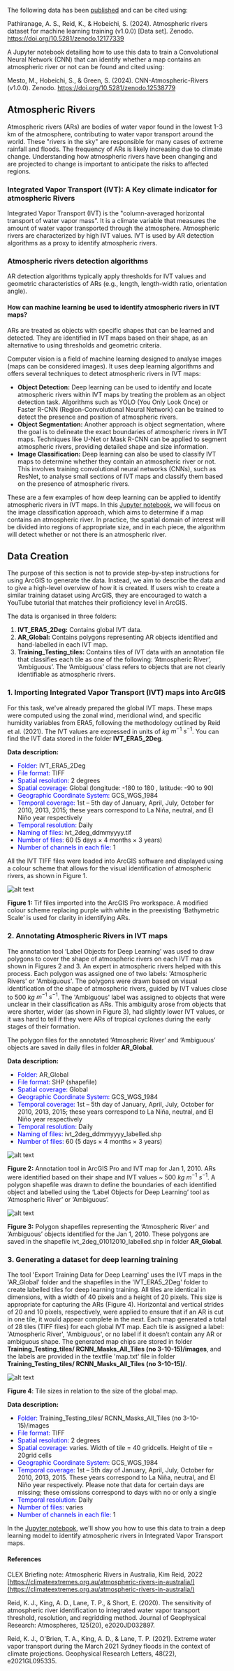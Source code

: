 
The following data has been [published](https://doi.org/10.5281/zenodo.12177339) and can be cited using:

Pathiranage, A. S., Reid, K., & Hobeichi, S. (2024). Atmospheric rivers dataset for machine learning training (v1.0.0) [Data set]. Zenodo. https://doi.org/10.5281/zenodo.12177339

A Jupyter notebook detailing how to use this data to train a Convolutional Neural Network (CNN) that can identify whether a map contains an atmospheric river or not can be found and cited using:

Mesto, M., Hobeichi, S., & Green, S. (2024). CNN-Atmospheric-Rivers (v1.0.0). Zenodo. https://doi.org/10.5281/zenodo.12538779

## Atmospheric Rivers

Atmospheric rivers (ARs) are bodies of water vapor found in the lowest 1-3 km of the atmosphere, contributing to water vapor transport around the world. These "rivers in the sky" are responsible for many cases of extreme rainfall and floods. The frequency of ARs is likely increasing due to climate change. Understanding how atmospheric rivers have been changing and are projected to change is important to anticipate the risks to affected regions.

### Integrated Vapor Transport (IVT): A Key climate indicator for atmospheric Rivers

Integrated Vapor Transport (IVT)  is the "column-averaged horizontal transport of water vapor mass”. It is a climate variable that measures the amount of water vapor transported through the atmosphere. Atmospheric rivers are characterized by high IVT values. IVT is used by AR detection algorithms as a proxy to identify atmospheric rivers.

### Atmospheric rivers detection algorithms

AR detection algorithms typically apply thresholds for IVT values and geometric characteristics of ARs (e.g., length, length-width ratio, orientation angle).

#### How can machine learning be used to identify atmospheric rivers in IVT maps?

ARs are treated as objects with specific shapes that can be learned and detected. They are identified in IVT maps based on their shape, as an alternative to using thresholds and geometric criteria.

Computer vision is a field of machine learning designed to analyse images (maps can be considered images). It uses deep learning algorithms and offers several techniques to detect atmospheric rivers in IVT maps:

- **Object Detection:** Deep learning can be used to identify and locate atmospheric rivers within IVT maps by treating the problem as an object detection task. Algorithms such as YOLO (You Only Look Once) or Faster R-CNN (Region-Convolutional Neural Network) can be trained to detect the presence and position of atmospheric rivers.
- **Object Segmentation:** Another approach is object segmentation, where the goal is to delineate the exact boundaries of atmospheric rivers in IVT maps. Techniques like U-Net or Mask R-CNN can be applied to segment atmospheric rivers, providing detailed shape and size information.
- **Image Classification:** Deep learning can also be used to classify IVT maps to determine whether they contain an atmospheric river or not. This involves training convolutional neural networks (CNNs), such as ResNet, to analyse small sections of IVT maps and classify them based on the presence of atmospheric rivers.

These are a few examples of how deep learning can be applied to identify atmospheric rivers in IVT maps. In this [Jupyter notebook](https://github.com/coecms/CNN-Atmospheric-Rivers/blob/main/CNN_AR_tutorial.ipynb), we will focus on the image classification approach, which aims to determine if a map contains an atmospheric river. In practice, the spatial domain of interest will be divided into regions of appropriate size, and in each piece, the algorithm will detect whether or not there is an atmospheric river.

## Data Creation

The purpose of this section is not to provide step-by-step instructions for using ArcGIS to generate the data. Instead, we aim to describe the data and to give a high-level overview of how it is created. If users wish to create a similar training dataset using ArcGIS, they are encouraged to watch a YouTube tutorial that matches their proficiency level in ArcGIS.

The data is organised in three folders:
1. **IVT_ERA5_2Deg:** Contains global IVT data.
2. **AR_Global:** Contains polygons representing AR objects identified and hand-labelled in each IVT map.
3. **Training_Testing_tiles:** Contains tiles of IVT data with an annotation file that classifies each tile as one of the following: ‘Atmospheric River’, ‘Ambiguous’. The ‘Ambiguous’ class refers to objects that are not clearly identifiable as atmospheric rivers.

### 1. Importing Integrated Vapor Transport (IVT) maps into ArcGIS

For this task, we've already prepared the global IVT maps. These maps were computed using the zonal wind, meridional wind, and specific humidity variables from ERA5, following the methodology outlined by Reid et al. (2021). The IVT values are expressed in units of $kg$ $m^{-1}$ $s^{-1}$. You can find the IVT data stored in the folder **IVT_ERA5_2Deg**.

**Data description:**

- <span style="color:blue">Folder:</span> IVT_ERA5_2Deg
- <span style="color:blue">File format:</span> TIFF
- <span style="color:blue">Spatial resolution:</span> 2 degrees
- <span style="color:blue">Spatial coverage:</span> Global (longitude: -180 to 180 , latitude: -90 to  90)
- <span style="color:blue">Geographic Coordinate System:</span> GCS_WGS_1984
- <span style="color:blue">Temporal coverage:</span> 1st – 5th day of January, April, July, October for 2010, 2013, 2015; these years correspond to La Niña, neutral, and El Niño year respectively
- <span style="color:blue">Temporal resolution:</span> Daily
- <span style="color:blue">Naming of files:</span> ivt_2deg_ddmmyyyy.tif
- <span style="color:blue">Number of files:</span> 60 (5 days × 4 months × 3 years)
- <span style="color:blue">Number of channels in each file:</span> 1

All the IVT TIFF files were loaded into ArcGIS software and displayed using a colour scheme that allows for the visual identification of atmospheric rivers, as shown in Figure 1.

![alt text](Images/Fig1.png)

**Figure 1:** Tif files imported into the ArcGIS Pro workspace. A modified colour scheme replacing purple with white in the preexisting ‘Bathymetric Scale’ is used for clarity in identifying ARs.

### 2. Annotating Atmospheric Rivers in IVT maps 

The annotation tool ‘Label Objects for Deep Learning’ was used to draw polygons to cover the shape of atmospheric rivers on each IVT map as shown in Figures 2 and 3. An expert in atmospheric rivers helped with this process. Each polygon was assigned one of two labels: 'Atmospheric Rivers' or 'Ambiguous'. The polygons were drawn based on visual identification of the shape of atmospheric rivers, guided by IVT values close to $500$ $kg$ $m^{-1}$ $s^{-1}$. The 'Ambiguous' label was assigned to objects that were unclear in their classification as ARs. This ambiguity arose from objects that were shorter, wider (as shown in Figure 3), had slightly lower IVT values, or it was hard to tell if they were ARs of tropical cyclones during the early stages of their formation. 

The polygon files for the annotated ‘Atmospheric River’ and ‘Ambiguous’ objects are saved in daily files in folder **AR_Global**.

**Data description:**

- <span style="color:blue">Folder:</span> AR_Global
- <span style="color:blue">File format:</span> SHP (shapefile)
- <span style="color:blue">Spatial coverage:</span> Global
- <span style="color:blue">Geographic Coordinate System:</span> GCS_WGS_1984
- <span style="color:blue">Temporal coverage:</span> 1st – 5th day of January, April, July, October for 2010, 2013, 2015; these years correspond to La Niña, neutral, and El Niño year respectively
- <span style="color:blue">Temporal resolution:</span> Daily
- <span style="color:blue">Naming of files:</span> ivt_2deg_ddmmyyyy_labelled.shp
- <span style="color:blue">Number of files:</span> 60 (5 days × 4 months × 3 years)

![alt text](Images/Fig2.png)

**Figure 2:** Annotation tool in ArcGIS Pro and IVT map for Jan 1, 2010. ARs were identified based on their shape and IVT values ~ $500$ $kg$ $m^{-1}$ $s^{-1}$. A polygon shapefile was drawn to define the boundaries of each identified object and labelled using the ‘Label Objects for Deep Learning’ tool as ‘Atmospheric River’ or ‘Ambiguous’. 

![alt text](Images/Fig3.png)

**Figure 3:** Polygon shapefiles representing the ‘Atmospheric River’ and ‘Ambiguous’ objects identified for the Jan 1, 2010. These polygons are saved in the shapefile ivt_2deg_01012010_labelled.shp in folder **AR_Global**.

### 3. Generating a dataset for deep learning training

The tool 'Export Training Data for Deep Learning' uses the IVT maps in the 'AR_Global' folder and the shapefiles in the 'IVT_ERA5_2Deg' folder to create labelled tiles for deep learning training. All tiles are identical in dimensions, with a width of 40 pixels and a height of 20 pixels. This size is appropriate for capturing the ARs (Figure 4). Horizontal and vertical strides of 20 and 10 pixels, respectively, were applied to ensure that if an AR is cut in one tile, it would appear complete in the next. Each map generated a total of 28 tiles (TIFF files) for each global IVT map. Each tile is assigned a label: 'Atmospheric River', 'Ambiguous', or no label if it doesn’t contain any AR or ambiguous shape. The generated map chips are stored in folder **Training_Testing_tiles/ RCNN_Masks_All_Tiles (no 3-10-15)/images**, and the labels are provided in the textfile 'map.txt' file in folder **Training_Testing_tiles/ RCNN_Masks_All_Tiles (no 3-10-15)/**.

![alt text](Images/Fig4.png)

**Figure 4**: Tile sizes in relation to the size of the global map.

**Data description:**

- <span style="color:blue">Folder:</span> Training_Testing_tiles/ RCNN_Masks_All_Tiles (no 3-10-15)/images
- <span style="color:blue">File format:</span> TIFF
- <span style="color:blue">Spatial resolution:</span> 2 degrees
- <span style="color:blue">Spatial coverage:</span> varies. Width of tile = 40 gridcells. Height of tile = 20grid cells
- <span style="color:blue">Geographic Coordinate System:</span> GCS_WGS_1984
- <span style="color:blue">Temporal coverage:</span> 1st – 5th day of January, April, July, October for 2010, 2013, 2015. These years correspond to La Niña, neutral, and El Niño year respectively. Please note that data for certain days are missing; these omissions correspond to days with no or only a single 
- <span style="color:blue">Temporal resolution:</span> Daily
- <span style="color:blue">Number of files:</span> varies
- <span style="color:blue">Number of channels in each file:</span> 1

In the [Jupyter notebook](https://github.com/coecms/CNN-Atmospheric-Rivers/blob/main/CNN_AR_tutorial.ipynb), we'll show you how to use this data to train a deep learning model to identify atmospheric rivers in Integrated Vapor Transport maps.

#### References

CLEX Briefing note: Atmospheric Rivers in Australia, Kim Reid, 2022 [https://climateextremes.org.au/atmospheric-rivers-in-australia/](https://climateextremes.org.au/atmospheric-rivers-in-australia/)

Reid, K. J., King, A. D., Lane, T. P., & Short, E. (2020). The sensitivity of atmospheric river identification to integrated water vapor transport threshold, resolution, and regridding method. Journal of Geophysical Research: Atmospheres, 125(20), e2020JD032897.

Reid, K. J., O'Brien, T. A., King, A. D., & Lane, T. P. (2021). Extreme water vapor transport during the March 2021 Sydney floods in the context of climate projections. Geophysical Research Letters, 48(22), e2021GL095335.
